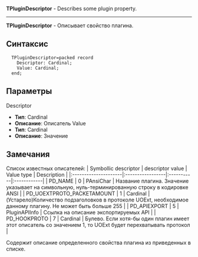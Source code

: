**TPluginDescriptor** - Describes some plugin property.

---


**TPluginDescriptor** - Описывает свойство плагина.

## Синтаксис ##
```
  TPluginDescriptor=packed record
    Descriptor: Cardinal;
    Value: Cardinal;
  end;
```
## Параметры ##
Descriptor
  * **Тип**: Cardinal
  * **Описание**: Описатель
Value
  * **Тип**: Cardinal
  * **Описание**: Значение
## Замечания ##
Список известных описателей:
| Symbollic descriptor | descriptor value | Value type | Description |
|:---------------------|:-----------------|:-----------|:------------|
| PD\_NAME             | 0                | PAnsiChar  | Название плагина. Значение указывает на символьную, нуль-терминированную строку в кодировке ANSI |
| PD\_UOEXTPROTO\_PACKETAMOUNT | 1                | Cardinal   | (Устарело)Количество подзаголовков в протоколе UOExt, необходимое данному плагину. Не может быть больше 255 |
| PD\_APIEXPORT        | 5                | PluginAPIInfo | Ссылка на описание экспортируемых API |
| PD\_HOOKPROTO        | 7                | Cardinal   | Булево. Если хотя-бы один плагин имеет этот описатель со значением 1, то UOExt будет перехватывать протокол |

Содержит описание определенного свойства плагина из приведенных в списке.